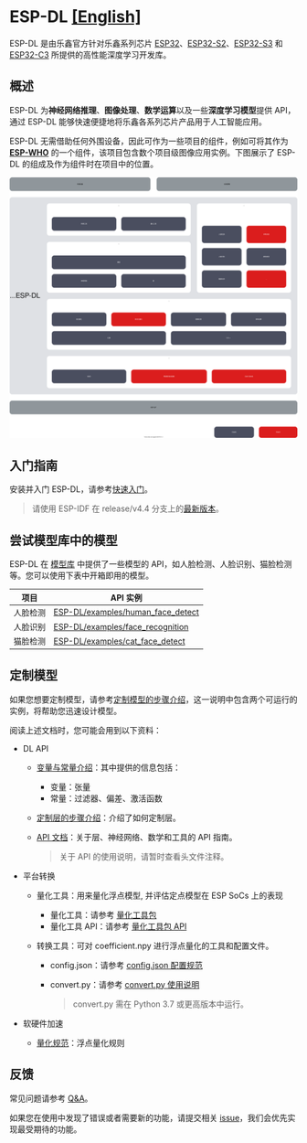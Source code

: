# ESP-DL [[English]](./README.md)

ESP-DL 是由乐鑫官方针对乐鑫系列芯片 [ESP32](https://www.espressif.com/en/products/socs/esp32)、[ESP32-S2](https://www.espressif.com/en/products/socs/esp32-s2)、[ESP32-S3](https://www.espressif.com/en/products/socs/esp32-s3) 和 [ESP32-C3](https://www.espressif.com/en/products/socs/esp32-c3) 所提供的高性能深度学习开发库。



## 概述

ESP-DL 为**神经网络推理**、**图像处理**、**数学运算**以及一些**深度学习模型**提供 API，通过 ESP-DL 能够快速便捷地将乐鑫各系列芯片产品用于人工智能应用。

ESP-DL 无需借助任何外围设备，因此可作为一些项目的组件，例如可将其作为 **[ESP-WHO](https://github.com/espressif/esp-who)** 的一个组件，该项目包含数个项目级图像应用实例。下图展示了 ESP-DL 的组成及作为组件时在项目中的位置。


<p align="center">
    <img width="%" src="./img/architecture_cn.drawio.svg"> 
</p>



## 入门指南

安装并入门 ESP-DL，请参考[快速入门](./docs/en/get_started.md)。
> 请使用 ESP-IDF 在 release/v4.4 分支上的[最新版本](https://github.com/espressif/esp-idf/tree/release/v4.4)。



## 尝试模型库中的模型


ESP-DL 在 [模型库](./include/model_zoo) 中提供了一些模型的 API，如人脸检测、人脸识别、猫脸检测等。您可以使用下表中开箱即用的模型。


| 项目                 | API 实例                                                  |
| -------------------- | ------------------------------------------------------------ |
| 人脸检测 | [ESP-DL/examples/human_face_detect](examples/human_face_detect) |
| 人脸识别 | [ESP-DL/examples/face_recognition](examples/face_recognition) |
| 猫脸检测 | [ESP-DL/examples/cat_face_detect](examples/cat_face_detect)  |

## 定制模型

如果您想要定制模型，请参考[定制模型的步骤介绍](./tutorial)，这一说明中包含两个可运行的实例，将帮助您迅速设计模型。

阅读上述文档时，您可能会用到以下资料：

- DL API
    * [变量与常量介绍](./docs/en/about_type_define.md)：其中提供的信息包括：
        - 变量：张量
        - 常量：过滤器、偏差、激活函数
    * [定制层的步骤介绍](./docs/zh_CN/implement_custom_layer.md)：介绍了如何定制层。
    * [API 文档](./include)：关于层、神经网络、数学和工具的 API 指南。

        > 关于 API 的使用说明，请暂时查看头文件注释。


- 平台转换
    - 量化工具：用来量化浮点模型, 并评估定点模型在 ESP SoCs 上的表现
      * 量化工具：请参考 [量化工具包](./tools/quantization_tool/README.md)
      * 量化工具 API：请参考 [量化工具包 API](./tools/quantization_tool/quantization_tool_api.md)

    - 转换工具：可对 coefficient.npy 进行浮点量化的工具和配置文件。
      * config.json：请参考 [config.json 配置规范](./tools/convert_tool/specification_of_config_json_cn.md)
      * convert.py：请参考 [convert.py 使用说明](./tools/convert_tool/README_cn.md)

         > convert.py 需在 Python 3.7 或更高版本中运行。

- 软硬件加速
    * [量化规范](./docs/en/quantization_specification.md)：浮点量化规则



## 反馈

常见问题请参考 [Q&A](./docs/en/Q&A.md)。

如果您在使用中发现了错误或者需要新的功能，请提交相关 [issue](https://github.com/espressif/esp-dl/issues)，我们会优先实现最受期待的功能。